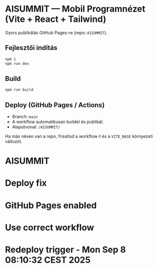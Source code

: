 # AISUMMIT — Mobil Programnézet (Vite + React + Tailwind)

Gyors publikálás GitHub Pages-re (repo: `AISUMMIT`).

## Fejlesztői indítás

```bash
npm i
npm run dev
```

## Build
```bash
npm run build
```

## Deploy (GitHub Pages / Actions)
- Branch: `main`
- A workflow automatikusan buildel és publikál.
- Alapútvonal: `/AISUMMIT/`

Ha más néven van a repo, frissítsd a workflow-t és a `VITE_BASE` környezeti változót.
# AISUMMIT
# Deploy fix
# GitHub Pages enabled
# Use correct workflow
# Redeploy trigger - Mon Sep  8 08:10:32 CEST 2025
